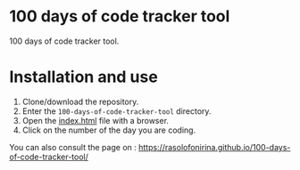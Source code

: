 # 100 days of code tracker tool
100 days of code tracker tool.

# Installation and use
1. Clone/download the repository.
2. Enter the `100-days-of-code-tracker-tool` directory.
3. Open the [index.html](index.html) file with a browser.
4. Click on the number of the day you are coding.

You can also consult the page on : https://rasolofonirina.github.io/100-days-of-code-tracker-tool/
